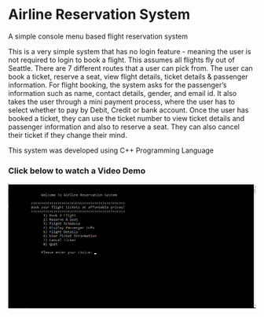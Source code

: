 # Airline Reservation System
 A simple console menu based flight reservation system
 
 This is a very simple system that has no login feature - meaning the user is not required to login to book a flight. This assumes all flights fly out of Seattle. There are 7 different routes that a user can pick from. The user can book a ticket, reserve a seat, view flight details, ticket details & passenger information. For flight booking, the system asks for the passenger’s information such as name, contact details, gender, and email id. It also takes the user through a mini payment process, where the user has to select whether to pay by Debit, Credit or bank account. Once the user has booked a ticket, they can use the ticket number to view ticket details and passenger information and also to reserve a seat. They can also cancel their ticket if they change their mind.
 
 This system was developed using C++ Programming Language
 
 ### Click below to watch a Video Demo
 
 [![Watch the video](https://github.com/rkamath1/AirlineRes/blob/master/menu.png)](https://youtu.be/eD5jMc0tqco)
